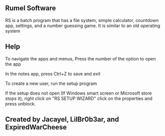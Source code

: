Rumel Software
-
RS is a batch program that has a file system, simple calculator, countdown app, 
settings, and a number guessing game. It is similar to an old operating system

Help
-
To navigate the apps and menus, Press the number of the option to open the app

In the notes app, press Ctrl+Z to save and exit

To create a new user, run the setup program

If the setup does not open (If Windows smart screen or Microsoft store stops it),
 right click on "RS SETUP WIZARD" click on the properties and press unblock.

Created by Jacayel, LilBr0b3ar, and ExpiredWarCheese               
-

